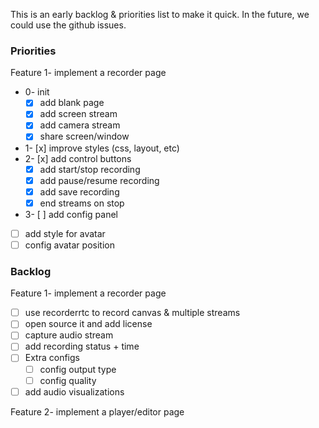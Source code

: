 This is an early backlog & priorities list to make it quick.
In the future, we could use the github issues.

### Priorities
Feature 1- implement a recorder page
- 0- init
  - [x] add blank	page
  - [x] add screen stream
  - [x] add	camera stream
  - [x] share screen/window
- 1- [x] improve styles (css, layout, etc)
- 2- [x] add control buttons
  - [x] add start/stop recording
  - [x] add pause/resume recording
  - [x] add save recording
  - [x] end streams on stop
-	3- [ ] add config panel
  - [ ] add style for avatar
  - [ ] config avatar position

### Backlog
Feature 1- implement a recorder page
- [ ] use recorderrtc to record canvas & multiple streams
- [ ] open source it and add license
- [ ] capture audio stream
- [ ] add recording status + time
- [ ] Extra configs
  - [ ] config output type
  - [ ] config quality
- [ ] add audio visualizations

Feature 2- implement a player/editor page